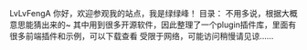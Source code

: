 LvLvFengA 你好，欢迎参观我的站点，我是绿绿峰！
目录：
	不用多说，根据大概意思能猜出来的~
	其中用到很多开源软件，因此整理了一个plugin插件库，里面有很多前端插件和示例，可以下载查看
	受限于网络，可能访问稍慢请见谅……